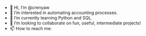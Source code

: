 - 👋 Hi, I’m @crenyaw
- 👀 I’m interested in automating accounting processes.
- 🌱 I’m currently learning Python and SQL.
- 💞️ I’m looking to collaborate on fun, useful, intermediate projects!
- 📫 How to reach me: 

